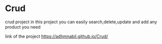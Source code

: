 # Crud
crud project
in this project you can easily search,delete,update and add any product you need 


link of the project https://adhmnabil.github.io/Crud/
